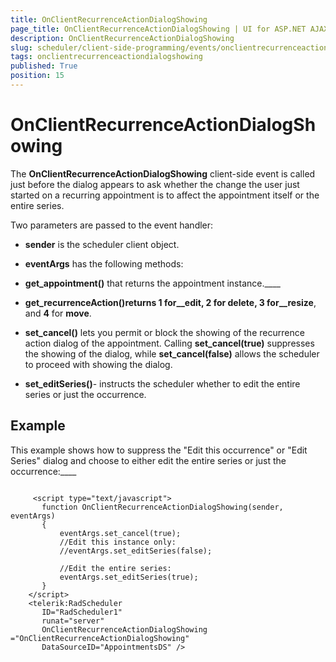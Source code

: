 ```yaml
---
title: OnClientRecurrenceActionDialogShowing
page_title: OnClientRecurrenceActionDialogShowing | UI for ASP.NET AJAX Documentation
description: OnClientRecurrenceActionDialogShowing
slug: scheduler/client-side-programming/events/onclientrecurrenceactiondialogshowing
tags: onclientrecurrenceactiondialogshowing
published: True
position: 15
---
```


# OnClientRecurrenceActionDialogShowing



The __OnClientRecurrenceActionDialogShowing__ client-side event is called just before the dialog appears to ask whether the change the user just started on a recurring appointment is to affect the appointment itself or the entire series.

Two parameters are passed to the event handler:

* __sender__ is the scheduler client object.

* __eventArgs__ has the following methods:

* __get_appointment()__ that returns the appointment instance.____

* __get_recurrenceAction()__returns __1__ for__edit__, __2__ for __delete__, __3__ for__resize__, and __4__ for __move__.

* __set_cancel()__ lets you permit or block the showing of the recurrence action dialog of the appointment. Calling __set_cancel(true)__ suppresses the showing of the dialog, while __set_cancel(false)__ allows the scheduler to proceed with showing the dialog.

* __set_editSeries()__- instructs the scheduler whether to edit the entire series or just the occurrence.

## Example

This example shows how to suppress the "Edit this occurrence" or "Edit Series" dialog and choose to either edit the entire series or just the occurrence:____

````ASPNET
	 
	 <script type="text/javascript">
	   function OnClientRecurrenceActionDialogShowing(sender, eventArgs)
	   {
	       eventArgs.set_cancel(true);   
	       //Edit this instance only:   
	       //eventArgs.set_editSeries(false);   
	              
	       //Edit the entire series:   
	       eventArgs.set_editSeries(true);
	   }        
	</script>
	<telerik:RadScheduler
	   ID="RadScheduler1"
	   runat="server"  
	   OnClientRecurrenceActionDialogShowing ="OnClientRecurrenceActionDialogShowing"
	   DataSourceID="AppointmentsDS" />
	
````




